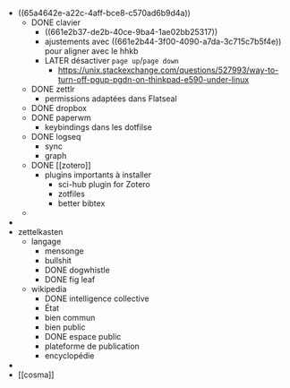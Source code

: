 - ((65a4642e-a22c-4aff-bce8-c570ad6b9d4a))
	- DONE clavier
		- ((661e2b37-de2b-40ce-9ba4-1ae02bb25317))
		- ajustements avec ((661e2b44-3f00-4090-a7da-3c715c7b5f4e)) pour aligner avec le hhkb
		- LATER désactiver `page up`/`page down`
			- https://unix.stackexchange.com/questions/527993/way-to-turn-off-pgup-pgdn-on-thinkpad-e590-under-linux
	- DONE zettlr
		- permissions adaptées dans Flatseal
	- DONE dropbox
	- DONE paperwm
		- keybindings dans les dotfilse
	- DONE logseq
		- sync
		- graph
	- DONE [[zotero]]
		- plugins importants à installer
			- sci-hub plugin for Zotero
			- zotfiles
			- better bibtex
	-
-
- zettelkasten
	- langage
		- mensonge
		- bullshit
		- DONE dogwhistle
		- DONE fig leaf
	- wikipedia
		- DONE intelligence collective
		- État
		- bien commun
		- bien public
		- DONE espace public
		- plateforme de publication
		- encyclopédie
-
- [[cosma]]